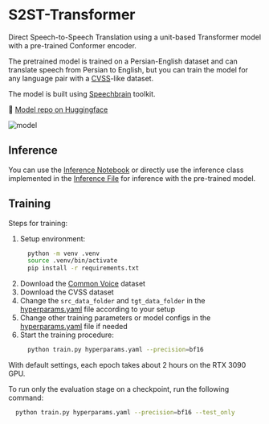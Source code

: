 # S2ST-Transformer

Direct Speech-to-Speech Translation using a unit-based Transformer model with a pre-trained Conformer encoder.

The pretrained model is trained on a Persian-English dataset and can translate speech from Persian to English, but you can train the model for any language pair with a [CVSS](https://github.com/google-research-datasets/cvss)-like dataset.

The model is built using [Speechbrain](https://github.com/speechbrain/speechbrain) toolkit.

🤗 [Model repo on Huggingface](https://huggingface.co/sinarashidi/s2st_fa-en_augmented)

![model](https://github.com/sinarashidi/S2ST-Transformer/assets/97125780/88376e8a-63a0-49af-8972-5b1bad1e58ac)

## Inference
You can use the [Inference Notebook](inference.ipynb) or directly use the inference class implemented in the [Inference File](inference.py) for inference with the pre-trained model.

## Training
Steps for training:
1. Setup environment:
   ```bash
     python -m venv .venv
     source .venv/bin/activate
     pip install -r requirements.txt
3. Download the [Common Voice](https://commonvoice.mozilla.org/en/datasets) dataset
4. Download the CVSS dataset
5. Change the ```src_data_folder``` and ```tgt_data_folder``` in the [hyperparams.yaml](hyperparams.yaml) file according to your setup
6. Change other training parameters or model configs in the [hyperparams.yaml](hyperparams.yaml) file if needed
7. Start the training procedure:
   ```bash
     python train.py hyperparams.yaml --precision=bf16
With default settings, each epoch takes about 2 hours on the RTX 3090 GPU. 

To run only the evaluation stage on a checkpoint, run the following command:
```bash
  python train.py hyperparams.yaml --precision=bf16 --test_only
